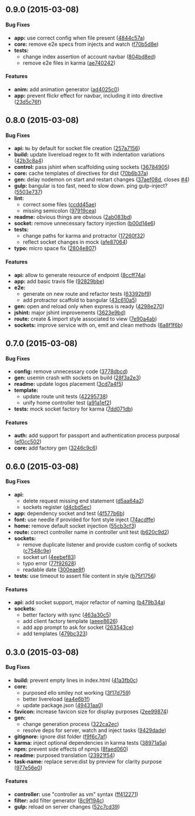 ## 0.9.0 (2015-03-08)


#### Bug Fixes

* **app:** use correct config when file present ([4844c57a](https://github.com/42Zavattas/generator-bangular/commit/4844c57a9a3b906465b9bcc1911f5530bf53a3a3))
* **core:** remove e2e specs from injects and watch ([f70b5d8e](https://github.com/42Zavattas/generator-bangular/commit/f70b5d8e76fef4073a4a478a8fb64207d3b3c6cc))
* **tests:**
  * change index assertion of account navbar ([804bd8ed](https://github.com/42Zavattas/generator-bangular/commit/804bd8edc78c173d5bbc4f2eaf082c44866c2f47))
  * remove e2e files in karma ([ae740242](https://github.com/42Zavattas/generator-bangular/commit/ae7402422a690d9e34ae9fb07eb1b42f95b77c03))


#### Features

* **anim:** add animation generator ([ad4025c0](https://github.com/42Zavattas/generator-bangular/commit/ad4025c031606f08ebad36836835564359983405))
* **app:** prevent flickr effect for navbar, including it into directive ([23d5c76f](https://github.com/42Zavattas/generator-bangular/commit/23d5c76fe10368ee132538a6850d2e20354c9cdf))


## 0.8.0 (2015-03-08)


#### Bug Fixes

* **api:** `No` by default for socket file creation ([257a7156](https://github.com/42Zavattas/generator-bangular/commit/257a7156077f894b592330f7a2d49359eb9ffb7d))
* **build:** update livereload regex to fit with indentation variations ([42b3c8a4](https://github.com/42Zavattas/generator-bangular/commit/42b3c8a453ad92bede41f2f8424253f282233be1))
* **control:** pass jshint when scaffolding using sockets ([36784905](https://github.com/42Zavattas/generator-bangular/commit/367849059d27e9329723abe544bd6b4081381eac))
* **core:** cache templates of directives for dist ([70b6b37a](https://github.com/42Zavattas/generator-bangular/commit/70b6b37a24d868fcbe14ca0dc034d0170024ab68))
* **gen:** delay nodemon on start and restart changes ([37aef08d](https://github.com/42Zavattas/generator-bangular/commit/37aef08d0365a93cd113b9bca102157f6bdacc2d), closes [#4](https://github.com/42Zavattas/generator-bangular/issues/4))
* **gulp:** bangular is too fast, need to slow down. ping gulp-inject? ([5503e737](https://github.com/42Zavattas/generator-bangular/commit/5503e7370d324c9aea301d8adb4eb01b8495bb96))
* **lint:**
  * correct some files ([ccdd45ae](https://github.com/42Zavattas/generator-bangular/commit/ccdd45ae01a72d4b812c6206e554c351df4dbb21))
  * missing semicolon ([97919cea](https://github.com/42Zavattas/generator-bangular/commit/97919cea35036cdf7c3a6f8ff03f7711d5c58d54))
* **readme:** obvious things are obvious ([2ab083bd](https://github.com/42Zavattas/generator-bangular/commit/2ab083bd8813cbc82e00aabc2b9a50d83803247e))
* **socket:** remove unnecessary factory injection ([b00d14e6](https://github.com/42Zavattas/generator-bangular/commit/b00d14e6591347c5d21bb7f204c7cc231118972d))
* **tests:**
  * change paths for karma and protractor ([17260f32](https://github.com/42Zavattas/generator-bangular/commit/17260f3201dbf201ac5c23a5fab8ef1c43d07c6e))
  * reflect socket changes in mock ([afe87064](https://github.com/42Zavattas/generator-bangular/commit/afe8706434d779e6d0032059305ca3c144e27b74))
* **typo:** micro space fix ([2804e807](https://github.com/42Zavattas/generator-bangular/commit/2804e80735485f2d2b22c0d41061187fb1745c88))


#### Features

* **api:** allow to generate resource of endpoint ([8ccff74a](https://github.com/42Zavattas/generator-bangular/commit/8ccff74ac98d99ae128361c0c5c0990ac80a816a))
* **app:** add basic travis file ([92829bbe](https://github.com/42Zavattas/generator-bangular/commit/92829bbe6025e42e94f888f4933c081cfff4715d))
* **e2e:**
  * generate on new route and refactor tests ([63392bf9](https://github.com/42Zavattas/generator-bangular/commit/63392bf9c4214e921f2285a7aaddd9080c201a09))
  * add protractor scaffold to bangular ([43c610a5](https://github.com/42Zavattas/generator-bangular/commit/43c610a5473d6fd270103edf09779610ada24285))
* **gen:** open and reload only when express is ready ([4298e270](https://github.com/42Zavattas/generator-bangular/commit/4298e270da6528e2a53b1721fa6b7a732476fd56))
* **jshint:** major jshint improvements ([3623e9bd](https://github.com/42Zavattas/generator-bangular/commit/3623e9bd880f0ea7f384267f679e289123d067ff))
* **route:** create & import style associated to view ([7e90a4ab](https://github.com/42Zavattas/generator-bangular/commit/7e90a4ab0b5f683432c83465ccde169b54069908))
* **sockets:** improve service with on, emit and clean methods ([6a8f1f6b](https://github.com/42Zavattas/generator-bangular/commit/6a8f1f6be37bb121b0c55d826cf7d575ae225b83))


## 0.7.0 (2015-03-08)


#### Bug Fixes

* **config:** remove unnecessary code ([3778dbcd](https://github.com/42Zavattas/generator-bangular/commit/3778dbcd58722b241fd98b76c371fff8a390b553))
* **gen:** usemin crash with sockets on build ([28f3a2e3](https://github.com/42Zavattas/generator-bangular/commit/28f3a2e3ec337bd8a718c61d295dfea8009cab0d))
* **readme:** update logos placement ([3cd7a4f5](https://github.com/42Zavattas/generator-bangular/commit/3cd7a4f532edb2ec7c9b4ca2b7f618f32d8e73bc))
* **template:**
  * update route unit tests ([42295738](https://github.com/42Zavattas/generator-bangular/commit/4229573847a53678eb7495d952cf6acc964fe8ab))
  * unify home controller test ([a91a1ef2](https://github.com/42Zavattas/generator-bangular/commit/a91a1ef2eb03277c05ab03dd71116a87d7181b64))
* **tests:** mock socket factory for karma ([7dd071db](https://github.com/42Zavattas/generator-bangular/commit/7dd071db3ad3833c01581444f6e1a98473584ecc))


#### Features

* **auth:** add support for passport and authentication process purposal ([ef0cc502](https://github.com/42Zavattas/generator-bangular/commit/ef0cc502db4634124de92dd3135afad8ef80d202))
* **core:** add factory gen ([3246c9c6](https://github.com/42Zavattas/generator-bangular/commit/3246c9c612f0f7a8a4c0821bbf89cadb8512ae45))


## 0.6.0 (2015-03-08)


#### Bug Fixes

* **api:**
  * delete request missing end statement ([d5aa64a2](https://github.com/42Zavattas/generator-bangular/commit/d5aa64a2c5fa1e990069c0d523cc95dde2402938))
  * sockets register ([d4cbd5ec](https://github.com/42Zavattas/generator-bangular/commit/d4cbd5ec9e3230d7f317398ff447a128dd1ff332))
* **app:** dependency socket and test ([4f577b6b](https://github.com/42Zavattas/generator-bangular/commit/4f577b6b20fd459279d4a5bcf182b1dc5b32c468))
* **font:** use needle if provided for font style inject ([74acdffe](https://github.com/42Zavattas/generator-bangular/commit/74acdffe48cc50cae529e988ce3a0558ebd78787))
* **home:** remove default socket injection ([55cb3cf3](https://github.com/42Zavattas/generator-bangular/commit/55cb3cf3bb4916c4ad10f8b04659bee5109f1b6f))
* **route:** correct controller name in controller unit test ([b620c9d2](https://github.com/42Zavattas/generator-bangular/commit/b620c9d22ad080fd8be31f92d28af8cc88153adb))
* **sockets:**
  * remove duplicate listener and provide custom config of sockets ([c7548c9e](https://github.com/42Zavattas/generator-bangular/commit/c7548c9e9097a401b11031527c6af7f8c7738181))
  * socket url ([4eebef83](https://github.com/42Zavattas/generator-bangular/commit/4eebef83e1c5a70b73f883f89fed0475e8db70d0))
  * typo error ([77f92628](https://github.com/42Zavattas/generator-bangular/commit/77f92628b540871caa94b79d35a05017c51c22f6))
  * readable date ([300eae8f](https://github.com/42Zavattas/generator-bangular/commit/300eae8fa19da15ed3e8f77032fed1daf5c18c9c))
* **tests:** use timeout to assert file content in style ([b75f1756](https://github.com/42Zavattas/generator-bangular/commit/b75f175610c575d9540961aa5088ddb945e5ae55))


#### Features

* **api:** add socket support, major refactor of naming ([b479b34a](https://github.com/42Zavattas/generator-bangular/commit/b479b34a2b3116fc03c991c28e0e19447b37143f))
* **sockets:**
  * better factory with sync ([463a30c5](https://github.com/42Zavattas/generator-bangular/commit/463a30c592216510be379f96d2c0837e24f3484d))
  * add client factory template ([aeee8626](https://github.com/42Zavattas/generator-bangular/commit/aeee86268d57934d01b55599b02db25185d498e4))
  * add app prompt to ask for socket ([263543ce](https://github.com/42Zavattas/generator-bangular/commit/263543ce2d29ee09f25f4ebb9bf2b150af31c594))
  * add templates ([479bc323](https://github.com/42Zavattas/generator-bangular/commit/479bc3235ee0d89ec228507839b844b70aeec5fc))


## 0.3.0 (2015-03-08)


#### Bug Fixes

* **build:** prevent empty lines in index.html ([41a3fb0c](https://github.com/42Zavattas/generator-bangular/commit/41a3fb0c0f1b2da65e900ca3b8970baacdb00895))
* **core:**
  * purposed ello smiley not working ([3f17d759](https://github.com/42Zavattas/generator-bangular/commit/3f17d7591c018c4051afed0fda2c5c8ea465ed15))
  * better livereload ([ea4e6b1f](https://github.com/42Zavattas/generator-bangular/commit/ea4e6b1f56726d32bb22b662efcb4cbaf6062e22))
  * update package.json ([49431aa0](https://github.com/42Zavattas/generator-bangular/commit/49431aa0505db5030927559e3be0656e55daac4f))
* **favicon:** increase favicon size for display purposes ([2ee99874](https://github.com/42Zavattas/generator-bangular/commit/2ee99874fc07918b626b7c506b388b29f13727c2))
* **gen:**
  * change generation process ([322ca2ec](https://github.com/42Zavattas/generator-bangular/commit/322ca2ecf71bb09a6cc622620ad0c27e966d178e))
  * resolve deps for server, watch and inject tasks ([9429dade](https://github.com/42Zavattas/generator-bangular/commit/9429dade255f72a06ba6274d0bccf8af3035173e))
* **gitignore:** ignore dist folder ([f9f6c7af](https://github.com/42Zavattas/generator-bangular/commit/f9f6c7afce6d91e905d19ee701cd98ee2246c46f))
* **karma:** inject optional dependencies in karma tests ([38971a5a](https://github.com/42Zavattas/generator-bangular/commit/38971a5ab0d421d0de59d2e90750c1cfa6f6ee2b))
* **npm:** prevent side effects of npmjs ([8faed060](https://github.com/42Zavattas/generator-bangular/commit/8faed0606db81523af310f176594f0b24d793969))
* **readme:** purposed translation ([23921f54](https://github.com/42Zavattas/generator-bangular/commit/23921f54c594af48fa06f819db2f0e6be8253eb2))
* **task-name:** replace serve:dist by preview for clarity purpose ([977e56e0](https://github.com/42Zavattas/generator-bangular/commit/977e56e0f7594f0212a0bfbbe68f448227798997))


#### Features

* **controller:** use "controller as vm" syntax ([ff412271](https://github.com/42Zavattas/generator-bangular/commit/ff4122715e0f9ffffc37493e9ab22b4d16930da8))
* **filter:** add filter generator ([8c9f194c](https://github.com/42Zavattas/generator-bangular/commit/8c9f194c3d877b22d4d1ae296305e77b21235f35))
* **gulp:** reload on server changes ([52c7cd39](https://github.com/42Zavattas/generator-bangular/commit/52c7cd39c738305fcc4e1479b5a35190fde166e7))

